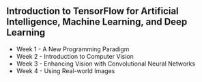 ## Introduction to TensorFlow for Artificial Intelligence, Machine Learning, and Deep Learning
 
* Week 1 - A New Programming Paradigm
* Week 2 - Introduction to Computer Vision
* Week 3 - Enhancing Vision with Convolutional Neural Networks
* Week 4 - Using Real-world Images
